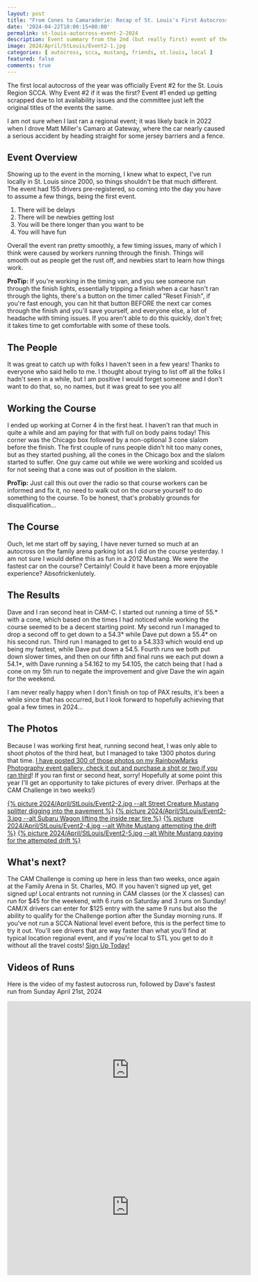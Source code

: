 ```yaml
---
layout: post
title: "From Cones to Camaraderie: Recap of St. Louis's First Autocross of 2024"
date: '2024-04-22T10:00:15+00:00'
permalink: st-louis-autocross-event-2-2024
description: Event summary from the 2nd (but really first) event of the 2024 St. Louis Region SCCA Season
image: 2024/April/StLouis/Event2-1.jpg
categories: [ autocross, scca, mustang, friends, st.louis, local ]
featured: false
comments: true
---
```

The first local autocross of the year was officially Event #2 for the St. Louis Region SCCA. Why Event #2 if it was the first? Event #1 ended up getting scrapped due to lot availability issues and the committee just left the original titles of the events the same. 

I am not sure when I last ran a regional event; it was likely back in 2022 when I drove Matt Miller's Camaro at Gateway, where the car nearly caused a serious accident by heading straight for some jersey barriers and a fence.

## Event Overview 
Showing up to the event in the morning, I knew what to expect, I've run locally in St. Louis since 2000, so things shouldn't be that much different. The event had 155 drivers pre-registered, so coming into the day you have to assume a few things, being the first event.

1) There will be delays
2) There will be newbies getting lost
3) You will be there longer than you want to be
4) You will have fun

Overall the event ran pretty smoothly, a few timing issues, many of which I think were caused by workers running through the finish. Things will smooth out as people get the rust off, and newbies start to learn how things work.

**ProTip:** If you're working in the timing van, and you see someone run through the finish lights, essentially tripping a finish when a car hasn't ran through the lights, there's a button on the timer called "Reset Finish", if you're fast enough, you can hit that button BEFORE the next car comes through the finish and you'll save yourself, and everyone else, a lot of headache with timing issues. If you aren't able to do this quickly, don't fret; it takes time to get comfortable with some of these tools.

## The People
It was great to catch up with folks I haven't seen in a few years! Thanks to everyone who said hello to me. I thought about trying to list off all the folks I hadn't seen in a while, but I am positive I would forget someone and I don't want to do that, so, no names, but it was great to see you all!

## Working the Course
I ended up working at Corner 4 in the first heat. I haven't ran that much in quite a while and am paying for that with full on body pains today! This corner was the Chicago box followed by a non-optional 3 cone slalom before the finish. The first couple of runs people didn't hit too many cones, but as they started pushing, all the cones in the Chicago box and the slalom started to suffer. One guy came out while we were working and scolded us for not seeing that a cone was out of position in the slalom.

**ProTip:** Just call this out over the radio so that course workers can be informed and fix it, no need to walk out on the course yourself to do something to the course. To be honest, that's probably grounds for disqualification... 

## The Course
Ouch, let me start off by saying, I have never turned so much at an autocross on the family arena parking lot as I did on the course yesterday. I am not sure I would define this as fun in a 2012 Mustang. We were the fastest car on the course? Certainly! Could it have been a more enjoyable experience? Absofrickenlutely. 

## The Results
Dave and I ran second heat in CAM-C. I started out running a time of 55.* with a cone, which based on the times I had noticed while working the course seemed to be a decent starting point. My second run I managed to drop a second off to get down to a 54.3* while Dave put down a 55.4* on his second run. Third run I managed to get to a 54.333 which would end up being my fastest, while Dave put down a 54.5. Fourth runs we both put down slower times, and then on our fifth and final runs we each put down a 54.1*, with Dave running a 54.162 to my 54.105, the catch being that I had a cone on my 5th run to negate the improvement and give Dave the win again for the weekend.

I am never really happy when I don't finish on top of PAX results, it's been a while since that has occurred, but I look forward to hopefully achieving that goal a few times in 2024...

## The Photos
Because I was working first heat, running second heat, I was only able to shoot photos of the third heat, but I managed to take 1300 photos during that time. [I have posted 300 of those photos on my RainbowMarks Photography event gallery, check it out and purchase a shot or two if you ran third](https://photos.rainbowmarks.com/2024/Autocross/St-Louis-Region-SCCA/4-21-2024-Event-2/Heat-3)! If you ran first or second heat, sorry! Hopefully at some point this year I'll get an opportunity to take pictures of every driver. (Perhaps at the CAM Challenge in two weeks!)

<a href="https://photos.rainbowmarks.com/2024/Autocross/St-Louis-Region-SCCA/4-21-2024-Event-2/Heat-3/i-3QpjpSz/buy">
    {% picture 2024/April/StLouis/Event2-2.jpg --alt Street Creature Mustang splitter digging into the pavement %}</a>

<a href="https://photos.rainbowmarks.com/2024/Autocross/St-Louis-Region-SCCA/4-21-2024-Event-2/Heat-3/i-p7Z8Bkd/buy">
    {% picture 2024/April/StLouis/Event2-3.jpg --alt Subaru Wagon lifting the inside rear tire %}</a>
    
<a href="https://photos.rainbowmarks.com/2024/Autocross/St-Louis-Region-SCCA/4-21-2024-Event-2/Heat-3/i-gXFDg6V/buy">
    {% picture 2024/April/StLouis/Event2-4.jpg --alt White Mustang attempting the drift %}</a>

<a href="https://photos.rainbowmarks.com/2024/Autocross/St-Louis-Region-SCCA/4-21-2024-Event-2/Heat-3/i-B5DVhgx/buy">
    {% picture 2024/April/StLouis/Event2-5.jpg --alt White Mustang paying for the attempted drift %}</a>

## What's next? 
The CAM Challenge is coming up here in less than two weeks, once again at the Family Arena in St. Charles, MO. If you haven't signed up yet, get signed up! Local entrants not running in CAM classes (or the X classes) can run for $45 for the weekend, with 6 runs on Saturday and 3 runs on Sunday! CAM/X drivers can enter for $125 entry with the same 9 runs but also the ability to qualify for the Challenge portion after the Sunday morning runs. If you've not run a SCCA National level event before, this is the perfect time to try it out. You'll see drivers that are way faster than what you'll find at typical location regional event, and if you're local to STL you get to do it without all the travel costs! [Sign Up Today!](https://www.motorsportreg.com/events/2024-tire-rack-scca-st-louis-cam-challenge-family-arena-national-solo-360805)

## Videos of Runs
Here is the video of my fastest autocross run, followed by Dave's fastest run from Sunday April 21st, 2024 
<iframe width="560" height="315" src="https://www.youtube.com/embed/0D6l2NeEKIQ?si=RBDpT7xErAyxNMLS" title="YouTube video player" frameborder="0" allow="accelerometer; autoplay; clipboard-write; encrypted-media; gyroscope; picture-in-picture; web-share" referrerpolicy="strict-origin-when-cross-origin" allowfullscreen></iframe>

<iframe width="560" height="315" src="https://www.youtube.com/embed/akpxKxMThFg?si=W93EiJLfHGobQjFM" title="YouTube video player" frameborder="0" allow="accelerometer; autoplay; clipboard-write; encrypted-media; gyroscope; picture-in-picture; web-share" referrerpolicy="strict-origin-when-cross-origin" allowfullscreen></iframe>

